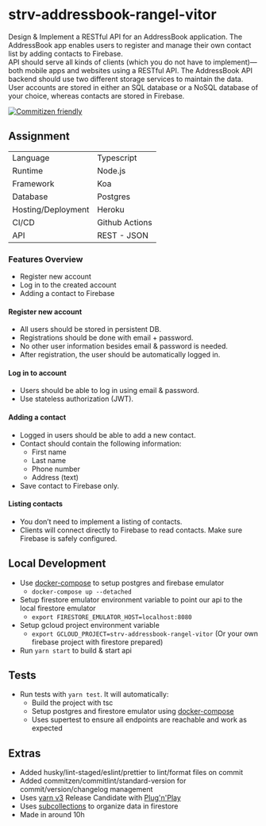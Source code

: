 # strv-addressbook-rangel-vitor

Design & Implement a RESTful API for an AddressBook application. The AddressBook app enables users to register and manage their own contact list by adding contacts to Firebase.  
API should serve all kinds of clients (which you do not have to implement)—both mobile apps and websites using a RESTful API. The AddressBook API backend should use two different storage services to maintain the data. User accounts are stored in either an SQL database or a NoSQL database of your choice, whereas contacts are stored in Firebase.

[![Commitizen friendly](https://img.shields.io/badge/commitizen-friendly-brightgreen.svg)](http://commitizen.github.io/cz-cli/)

## Assignment

|                    |                |
| ------------------ | -------------- |
| Language           | Typescript     |
| Runtime            | Node.js        |
| Framework          | Koa            |
| Database           | Postgres       |
| Hosting/Deployment | Heroku         |
| CI/CD              | Github Actions |
| API                | REST - JSON    |

### Features Overview

- Register new account
- Log in to the created account
- Adding a contact to Firebase

#### Register new account

- All users should be stored in persistent DB.
- Registrations should be done with email + password.
- No other user information besides email & password is needed.
- After registration, the user should be automatically logged in.

#### Log in to account

- Users should be able to log in using email & password.
- Use stateless authorization (JWT).

#### Adding a contact

- Logged in users should be able to add a new contact.
- Contact should contain the following information:
  - First name
  - Last name
  - Phone number
  - Address (text)
- Save contact to Firebase only.

#### Listing contacts

- You don’t need to implement a listing of contacts.
- Clients will connect directly to Firebase to read contacts. Make sure Firebase is safely configured.

## Local Development

- Use [docker-compose](https://docs.docker.com/compose/install/) to setup postgres and firebase emulator
  - `docker-compose up --detached`
- Setup firestore emulator environment variable to point our api to the local firestore emulator
  - `export FIRESTORE_EMULATOR_HOST=localhost:8080`
- Setup gcloud project environment variable
  - `export GCLOUD_PROJECT=strv-addressbook-rangel-vitor` (Or your own firebase project with firestore prepared)
- Run `yarn start` to build & start api

## Tests

- Run tests with `yarn test`. It will automatically:
  - Build the project with tsc
  - Setup postgres and firestore emulator using [docker-compose](https://docs.docker.com/compose/install/)
  - Uses supertest to ensure all endpoints are reachable and work as expected

## Extras

- Added husky/lint-staged/eslint/prettier to lint/format files on commit
- Added commitzen/commitlint/standard-version for commit/version/changelog management
- Uses [yarn v3](https://dev.to/arcanis/yarn-3-0-performances-esbuild-better-patches-e07) Release Candidate with [Plug'n'Play](https://yarnpkg.com/features/pnp)
- Uses [subcollections](https://firebase.google.com/docs/firestore/data-model#subcollections) to organize data in firestore
- Made in around 10h
